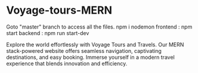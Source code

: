 # Voyage-tours-MERN
Goto "master" branch to access all the files.
npm i
nodemon
frontend : npm start
backend : npm run start-dev

Explore the world effortlessly with Voyage Tours and Travels. Our MERN stack-powered website offers seamless navigation, captivating destinations, and easy booking. Immerse yourself in a modern travel experience that blends innovation and efficiency.


